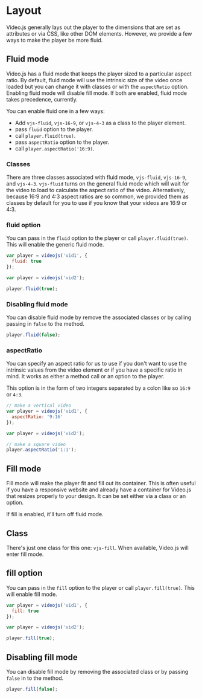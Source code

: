 # Layout

Video.js generally lays out the player to the dimensions that are set as attributes or via CSS, like other DOM elements. However, we provide a few ways to make the player be more fluid.

## Fluid mode

Video.js has a fluid mode that keeps the player sized to a particular aspect ratio.
By default, fluid mode will use the intrinsic size of the video once loaded but you can change it with classes or with the `aspectRatio` option.
Enabling fluid mode will disable fill mode. If both are enabled, fluid mode takes precedence, currently.

You can enable fluid one in a few ways:

- Add `vjs-fluid`, `vjs-16-9`, or `vjs-4-3` as a class to the player element.
- pass `fluid` option to the player.
- call `player.fluid(true)`.
- pass `aspectRatio` option to the player.
- call `player.aspectRatio('16:9)`.

### Classes

There are three classes associated with fluid mode, `vjs-fluid`, `vjs-16-9`, and `vjs-4-3`.
`vjs-fluid` turns on the general fluid mode which will wait for the video to load to calculate the aspect ratio of the video.
Alternatively, because 16:9 and 4:3 aspect ratios are so common, we provided them as classes by default for you to use if you know that your videos are 16:9 or 4:3.

### fluid option

You can pass in the `fluid` option to the player or call `player.fluid(true)`. This will enable the generic fluid mode.

```js
var player = videojs('vid1', {
  fluid: true
});
```

```js
var player = videojs('vid2');

player.fluid(true);
```

### Disabling fluid mode

You can disable fluid mode by remove the associated classes or by calling passing in `false` to the method.

```js
player.fluid(false);
```

### aspectRatio

You can specify an aspect ratio for us to use if you don't want to use the intrinsic values from the video element or if you have a specific ratio in mind. It works as either a method call or an option to the player.

This option is in the form of two integers separated by a colon like so `16:9` or `4:3`.

```js
// make a vertical video
var player = videojs('vid1', {
  aspectRatio: '9:16'
});
```

```js
var player = videojs('vid2');

// make a square video
player.aspectRatio('1:1');
```

## Fill mode

Fill mode will make the player fit and fill out its container. This is often useful if you have a responsive website and already have a container for Video.js that resizes properly to your design. It can be set either via a class or an option.

If fill is enabled, it'll turn off fluid mode.

## Class

There's just one class for this one: `vjs-fill`. When available, Video.js will enter fill mode.

## fill option

You can pass in the `fill` option to the player or call `player.fill(true)`. This will enable fill mode.

```js
var player = videojs('vid1', {
  fill: true
});
```

```js
var player = videojs('vid2');

player.fill(true);
```

## Disabling fill mode

You can disable fill mode by removing the associated class or by passing `false` in to the method.

```js
player.fill(false);
```
